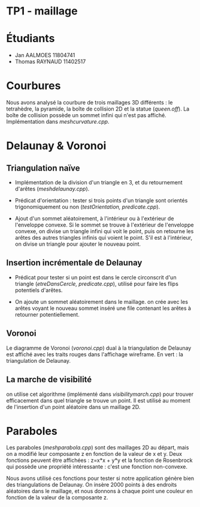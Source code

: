 # TP1 - maillage

# Étudiants
* Jan AALMOES 11804741
* Thomas RAYNAUD 11402517

# Courbures

Nous avons analysé la courbure de trois maillages 3D différents : le tetrahèdre, la pyramide, la boîte de collision 2D et la statue (*queen.off*). La boîte de collision possède un sommet infini qui n'est pas affiché. Implémentation dans *meshcurvature.cpp*.

# Delaunay & Voronoi

## Triangulation naïve

- Implémentation de la division d'un triangle en 3, et du retournement d'arêtes (*meshdelaunay.cpp*).

- Prédicat d'orientation : tester si trois points d'un triangle sont orientés trigonomiquement ou non (*testOrientation, predicate.cpp*).

- Ajout d'un sommet aléatoirement, à l'intérieur ou à l'extérieur de l'enveloppe convexe. Si le sommet se trouve à l'extérieur de l'enveloppe convexe, on divise un triangle infini qui voit le point, puis on retourne les arêtes des autres triangles infinis qui voient le point. S'il est à l'intérieur, on divise un triangle pour ajouter le nouveau point.

## Insertion incrémentale de Delaunay

- Prédicat pour tester si un point est dans le cercle circonscrit d'un triangle (*etreDansCercle, predicate.cpp*), utilisé pour faire les flips potentiels d'arêtes.

- On ajoute un sommet aléatoirement dans le maillage. on crée avec les arêtes voyant le nouveau sommet inséré une file contenant les arêtes à retourner potentiellement.

## Voronoi

Le diagramme de Voronoi (*voronoi.cpp*) dual à la triangulation de Delaunay est affiché avec les traits rouges dans l'affichage wireframe. En vert : la triangulation de Delaunay.

## La marche de visibilité

on utilise cet algorithme (implémenté dans *visibilitymarch.cpp*) pour trouver efficacement dans quel triangle se trouve un point. Il est utilisé au moment de l'insertion d'un point aléatoire dans un maillage 2D.

# Paraboles

Les paraboles (*meshparabola.cpp*) sont des maillages 2D au départ, mais on a modifié leur composante z en fonction de la valeur de x et y. Deux fonctions peuvent être affichées : z=x\*x + y\*y et la fonction de Rosenbrock qui possède une propriété intéressante : c'est une fonction non-convexe.

Nous avons utilisé ces fonctions pour tester si notre application génère bien des triangulations de Delaunay. On insère 2000 points à des endroits aléatoires dans le maillage, et nous donnons à chaque point une couleur en fonction de la valeur de la composante z.
